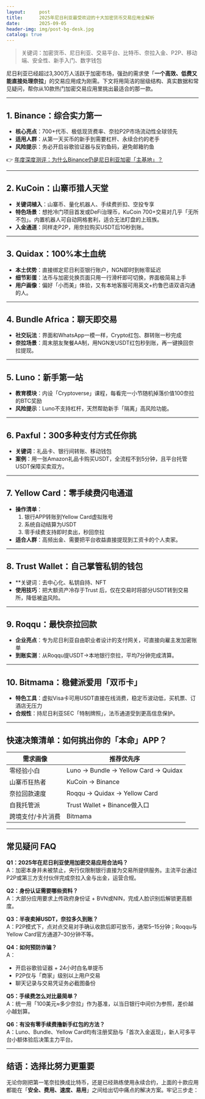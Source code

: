 ```yaml
---
layout:     post
title:      2025年尼日利亚最受欢迎的十大加密货币交易应用全解析
date:       2025-09-05
header-img: img/post-bg-desk.jpg
catalog: true
---
```


> 关键词：加密货币、尼日利亚、交易平台、比特币、奈拉入金、P2P、移动端、安全性、新手入门、数字钱包

尼日利亚已经超过3,300万人活跃于加密市场，强劲的需求使「**一个高效、低费又能直接处理奈拉**」的交易应用成为刚需。下文将用简洁的层级结构、真实数据和常见疑问，帮你从10款热门加密交易应用里挑出最适合的那一款。

---

## 1. Binance：综合实力第一

- **核心亮点**：700+代币、极低现货费率、奈拉P2P市场流动性全球领先  
- **适用人群**：从第一天买币的新手到需要杠杆、永续合约的老手  
- **风险提示**：务必开启谷歌验证器与反钓鱼码，避免邮箱钓鱼

👉 [年度深度测评：为什么Binance仍是尼日利亚加密「主基地」？](https://okxdog.com/)

---

## 2. KuCoin：山寨币猎人天堂

- **关键词植入**：山寨币、量化机器人、手续费折扣、空投专享  
- **特色场景**：想抢冷门项目首发或DeFi治理币，KuCoin 700+交易对几乎「无所不包」。内置机器人可自动网格套利，适合无法盯盘的上班族。  
- **入金通道**：同样走P2P，用奈拉购买USDT后10秒到账。

---

## 3. Quidax：100%本土血统

- **本土优势**：直接绑定尼日利亚银行账户，NGN即时到帐零延迟  
- **细节彩蛋**：法币与加密兑换页面只用一行滑杆即可切换，界面极简易上手  
- **用户画像**：偏好「小而美」体验，又有本地客服可用英文+约鲁巴语双语沟通的人。

---

## 4. Bundle Africa：聊天即交易

- **社交玩法**：界面和WhatsApp一模一样，Crypto红包、群转账一秒完成  
- **奈拉场景**：周末朋友聚餐AA制，用NGN发USDT红包秒到账，再一键换回奈拉提现。

---

## 5. Luno：新手第一站

- **教育模块**：内设「Cryptoverse」课程，每看完一小节随机掉落价值100奈拉的BTC奖励  
- **风险提示**：Luno不支持杠杆，天然帮助新手「隔离」高风险功能。

---

## 6. Paxful：300多种支付方式任你挑

- **关键词**：礼品卡、银行间转账、移动钱包  
- **案例**：用一张Amazon礼品卡购买USDT，全流程不到5分钟，且平台托管USDT保障买卖双方。

---

## 7. Yellow Card：零手续费闪电通道

- **操作清单**：  
  1) 银行APP转账到Yellow Card虚拟账号  
  2) 系统自动结算为USDT  
  3) 零手续费支持即时卖出，秒回奈拉  
- **适合人群**：高频出金、需要把平台收益直接提现到工资卡的个人卖家。

---

## 8. Trust Wallet：自己掌管私钥的钱包

- **关键词：去中心化、私钥自持、NFT  
- **使用技巧**：把大额资产冷存于Trust 后，仅在交易时将部分USDT转到交易所，降低被盗风险。

---

## 9. Roqqu：最快奈拉回款

- **企业亮点**：专为尼日利亚自由职业者设计的支付网关，可直接向雇主发加密账单  
- **到账实测**：从Roqqu提USDT→本地银行奈拉，平均7分钟完成清算。

---

## 10. Bitmama：稳健派爱用「双币卡」

- **特色工具**：虚拟Visa卡可用USDT直接在线消费，稳定币波动低，买机票、订酒店无压力  
- **合规性**：持尼日利亚SEC「特制牌照」，法币通道受到更高信息保护。

---

## 快速决策清单：如何挑出你的「本命」APP？

| 需求画像 | 推荐优先序 |
| --- | --- |
| 零经验小白 | Luno → Bundle → Yellow Card → Quidax |
| 山寨币狂热者 | KuCoin → Binance |
| 奈拉回款速度 | Roqqu → Quidax → Yellow Card |
| 自我托管派 | Trust Wallet + Binance做入口 |
| 跨境支付/卡片消费 | Bitmama |

---

## 常见疑问 FAQ

**Q1：2025年在尼日利亚使用加密交易应用合法吗？**  
A：加密本身并未被禁止，央行仅限制银行直接为交易所提供服务。主流平台通过P2P或第三方支付伙伴完成奈拉入金与出金，运营合规。

**Q2：身份认证需要哪些资料？**  
A：大部分应用要求上传政府身份证 + BVN或NIN，完成人脸识别后解锁更高额度。

**Q3：半夜卖掉USDT，奈拉多久到账？**  
A：P2P模式下，点对点交易对手确认收款后即可放币，通常5–15分钟；Roqqu与Yellow Card官方通道7–30分钟不等。

**Q4：如何预防诈骗？**  
A：  
- 开启谷歌验证器 + 24小时白名单提币  
- P2P仅与「商家」级别以上用户交易  
- 聊天记录与交易凭证务必截图备份

**Q5：手续费怎么对比最简单？**  
A：统一用「100美元≈多少奈拉」作为基准，以当日银行中间价为参照，差价越小越划算。

**Q6：有没有零手续费撸新手红包的方法？**  
A：Luno、Bundle、Yellow Card均有注册奖励与「首次入金返现」，新人可多平台小额体验后决策主力平台。

---

## 结语：选择比努力更重要

无论你刚把第一笔奈拉换成比特币，还是已经熟练使用永续合约，上面的十款应用都能在「**安全、费用、速度、易用**」之间给出切中痛点的解决方案。牢记三步走：